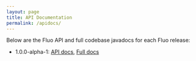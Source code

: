 ```yaml
---
layout: page
title: API Documentation
permalink: /apidocs/
---
```


Below are the Fluo API and full codebase javadocs for each Fluo release:

* 1.0.0-alpha-1: [API docs][1], [Full docs][2]

[1]: /apidocs/1.0.0-alpha-1/api/
[2]: /apidocs/1.0.0-alpha-1/full/
